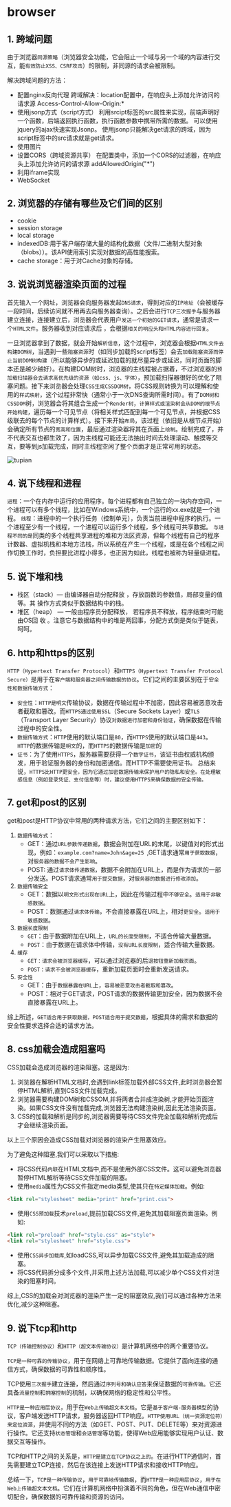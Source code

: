 # browser

## 1. 跨域问题

由于浏览器`同源策略`（浏览器安全功能，它会阻止一个域与另一个域的内容进行交互，能`有效防止XSS、CSRF攻击`）的限制，非同源的请求会被限制。

解决跨域问题的方法：

- 配置nginx反向代理
    跨域解决：location配置中，在响应头上添加允许访问的请求源 Access-Control-Allow-Origin:*
- 使用jsonp方式（script方式）
    利用srcipt标签的src属性来实现，前端声明好一个函数，后端返回执行函数，执行函数参数中携带所需的数据。
    可以使用jquery的ajax快速实现Jsonp。 
    使用jsonp只能解决get请求的跨域，因为script标签中的src请求就是get请求。
- 使用图片
- 设置CORS（跨域资源共享）
    在配置类中，添加一个CORS的过滤器，在响应头上添加允许访问的请求源 addAllowedOrigin("*")
- 利用iframe实现
- WebSocket

## 2. 浏览器的存储有哪些及它们间的区别

- cookie
- session storage
- local storage
- indexedDB:用于客户端存储大量的结构化数据（文件/二进制大型对象（blobs））。该API使用索引实现对数据的高性能搜索。
- cache storage：用于对Cache对象的存储。

## 3. 说说浏览器渲染页面的过程

首先输入一个网址，浏览器会向服务器发起`DNS请求`，得到对应的`IP地址`（会被缓存一段时间，后续访问就不用再去向服务器查询）。之后会进行`TCP三次握手`与服务器建立连接，连接建立后，浏览器会代表用户`发送一个初始的GET请求`，通常是请求一个`HTML文件`。服务器收到对应请求后 ，会根据`相关的响应头和HTML内容进行回复`。

一旦浏览器拿到了数据，就会开始`解析信息`，这个过程中，浏览器会根据`HTML文件去构建DOM树`，当遇到一些`阻塞资源`时（如同步加载的script标签）会去`加载阻塞资源而停止当前DOM树构建`（所以能够异步的或延迟加载的就尽量异步或延迟，同时页面的脚本还是越少越好）。在构建DOM树时，浏览器的主线程被占据着，不过浏览器的`预加载扫描器会去请求高优先级的资源（如css、js、字体）`，预加载扫描器很好的优化了阻塞问题。接下来浏览器会处理`CSS生成CSSDOM树`，将CSS规则转换为可以理解和使用的`样式映射`，这个过程非常快（通常小于一次DNS查询所需时间）。有了`DOM树和CSSDOM`树，浏览器会将其组合生成一个`Render树`，`计算样式或渲染树会从DOM的根节点开始构建`，遍历每一个可见节点（将相关样式匹配到每一个可见节点，并根据CSS级联去的每个节点的计算样式）。接下来开始`布局`，该过程（依旧是从根节点开始）会确定所有节点的`宽高和位置`，最后通过渲染器将其在页面上`绘制`。绘制完成了，并不代表交互也都生效了，因为主线程可能还无法抽出时间去处理滚动、触摸等交互，要等到js加载完成，同时主线程空闲了整个页面才是正常可用的状态。

![tupian](./assets/img/16.webp)

## 4. 说下线程和进程

`进程`：一个在内存中运行的应用程序。每个进程都有自己独立的一块内存空间，一个进程可以有多个线程，比如在Windows系统中，一个运行的xx.exe就是一个进程。
`线程`：进程中的一个执行任务（控制单元），负责当前进程中程序的执行。一个进程至少有一个线程，一个进程可以运行多个线程，多个线程可共享数据。
`与进程不同的是`同类的多个线程共享进程的堆和方法区资源，但每个线程有自己的程序计数器、虚拟机栈和本地方法栈，所以系统在产生一个线程，或是在各个线程之间作切换工作时，负担要比进程小得多，也正因为如此，线程也被称为轻量级进程。

## 5. 说下堆和栈

- 栈区（stack）— 由编译器自动分配释放 ，存放函数的参数值，局部变量的值等。其
操作方式类似于数据结构中的栈。
- 堆区（heap） — 一般由程序员分配释放， 若程序员不释放，程序结束时可能由OS回
收 。注意它与数据结构中的堆是两回事，分配方式倒是类似于链表，呵呵。

## 6. http和https的区别

`HTTP（Hypertext Transfer Protocol`）和`HTTPS（Hypertext Transfer Protocol Secure）`是用于在`客户端和服务器之间传输数据的协议`。它们之间的主要区别在于`安全性和数据传输方式`：

- `安全性`：`HTTP是明文`传输协议，数据在传输过程中不加密，因此容易被恶意攻击者截取和篡改。而`HTTPS通过使用SSL`（Secure Sockets Layer）或`TLS`（Transport Layer Security）协议`对数据进行加密和身份验证`，确保数据在传输过程中的安全性。
- `数据传输方式`：`HTTP`使用的默认端口是`80`，而`HTTPS`使用的默认端口是`443`。`HTTP`的数据传输是`明文`的，而`HTTPS`的数据传输是`加密`的
- `证书`：为了使用`HTTPS`，服务器需要获得一个`数字证书`，该证书由权威机构颁发，用于验证服务器的身份和加密通信。而HTTP不需要使用证书。 总结来说，`HTTPS比HTTP更安全，因为它通过加密数据传输来保护用户的隐私和安全。在处理敏感信息（例如登录凭证、支付信息等）时，建议使用HTTPS来确保数据的安全传输。`

## 7. get和post的区别

get和post是HTTP协议中常用的两种请求方法，它们之间的主要区别如下：

1. `数据传输方式`： 
    - GET：通过`URL参数传递数据`，数据会附加在URL的末尾，以键值对的形式出现，例如：`example.com?name=John&age=25 `,GET请求通常`用于获取数据`，对`服务器的数据不会产生影响`。
    - POST: 通过`请求体传递数据`，数据不会附加在URL上，而是作为请求的一部分发送。POST请求通常`用于提交数据`，对`服务器的数据进行修改添加`。
2. `数据传输安全`
    - GET：数据以`明文形式出现在URL`上，因此在传输过程中`不够安全`。`适用于非敏感数据`。
    - POST：数据通过`请求体传输`，不会直接暴露在URL上，相对`更安全`。`适用于敏感数据`。
3. `数据长度限制`
    - `GET`：由于数据附加在URL上，`URL的长度受限制`，不适合传输大量数据。 
    - `POST`：由于数据在请求体中传输，`没有URL长度限制`，适合传输大量数据。
4. `缓存`
    - `GET：请求会被浏览器缓存`，可以通过浏览器的后`退按钮重新加载页面`。
    - `POST：请求不会被浏览器缓存`，重新加载页面时会重新发送请求。
5. `安全性`
    - GET：由于`数据暴露在URL`上，`容易被恶意攻击者截取和篡改`。
    - POST：相对于GET请求，POST请求的数据传输更加安全，因为数据不会直接暴露在URL上。

综上所述，`GET适合用于获取数据，POST适合用于提交数据`，根据具体的需求和数据的安全性要求选择合适的请求方法。

## 8. css加载会造成阻塞吗

CSS加载会造成浏览器的渲染阻塞。这是因为:

1. 浏览器在解析HTML文档时,会遇到link标签加载外部CSS文件,此时浏览器会暂停HTML解析,直到CSS文件加载完成。
2. 浏览器需要构建DOM树和CSSOM,并将两者合并成渲染树,才能开始页面渲染。如果CSS文件没有加载完成,浏览器无法构建渲染树,因此无法渲染页面。
3. CSS的加载和解析是同步的,浏览器需要等待CSS文件完全加载和解析完成后才会继续渲染页面。 

以上三个原因会造成CSS加载对浏览器的渲染产生阻塞效应。

为了避免这种阻塞,我们可以采取以下措施:

- 将CSS代码`内联`在HTML文档中,而不是使用外部CSS文件。这可以避免浏览器暂停HTML解析等待CSS文件加载的阻塞。
- 使用`media`属性为CSS文件指定media类型,使其只在`特定媒体加载`。例如:
```html
<link rel="stylesheet" media="print" href="print.css">
```
- 使用`CSS预加载`技术`preload`,提前加载CSS文件,避免其加载阻塞页面渲染。例如:
```html
<link rel="preload" href="style.css" as="style">
<link rel="stylesheet" href="style.css">
```
- 使用`CSS异步加载库`,如loadCSS,可以异步加载CSS文件,避免其加载造成的阻塞。
- 将CSS代码拆分成多个文件,并采用上述方法加载,可以减少单个CSS文件对渲染的阻塞时间。 

综上,CSS的加载会对浏览器的渲染产生一定的阻塞效应,我们可以通过各种方法来优化,减少这种阻塞。


## 9. 说下tcp和http

`TCP（传输控制协议）`和`HTTP（超文本传输协议）`是计算机网络中的两个重要协议。

`TCP是一种可靠的传输协议`，用于在网络上可靠地传输数据。它提供了面向连接的通信方式，确保数据的可靠性和顺序性。

TCP使用`三次握手`建立连接，然后通过`序列号和确认应答`来保证数据的`可靠传输`。它还具备`流量控制`和`拥塞控制`的机制，以确保网络的稳定性和公平性。

`HTTP是一种应用层协议`，用于在`Web上传输超文本文档`。它是`基于客户端-服务器模型`的协议，客户端发送HTTP请求，服务器返回HTTP响应。`HTTP使用URL（统一资源定位符）来定位资源`，并使用不同的方法（如GET、POST、PUT、DELETE等）来对资源进行操作。它还支持`状态管理`和`会话管理`等功能，使得Web应用能够实现用户认证、数据交互等操作。

TCP和HTTP之间的关系是，`HTTP是建立在TCP协议之上的`。在进行HTTP通信时，首先需要建立TCP连接，然后在该连接上发送HTTP请求和接收HTTP响应。

总结一下，`TCP是一种传输协议`，`用于可靠地传输数据`，而`HTTP是一种应用层协议`，`用于在Web上传输超文本文档`。它们在计算机网络中扮演着不同的角色，但在Web通信中密切配合，确保数据的可靠传输和资源的访问。











